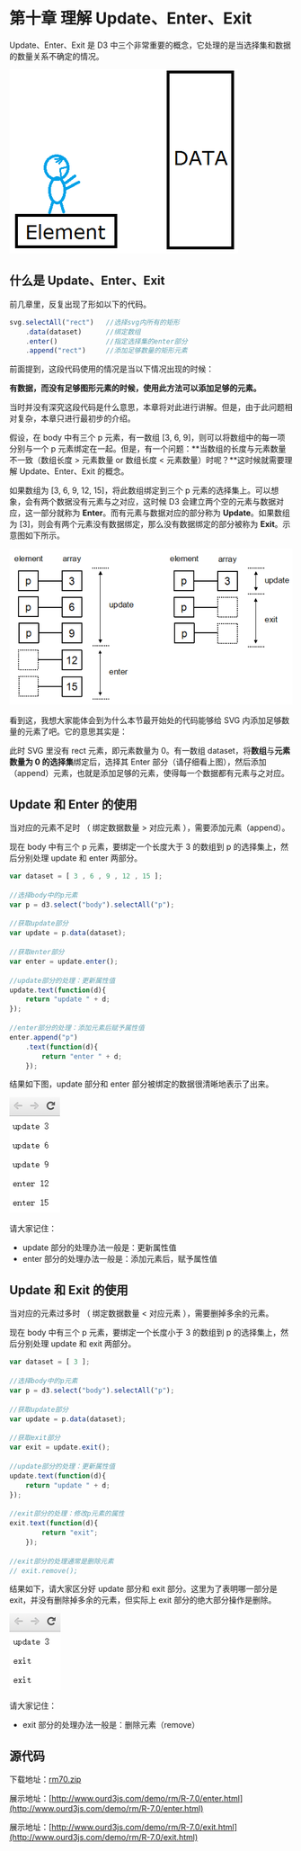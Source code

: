 # 第十章 理解 Update、Enter、Exit

Update、Enter、Exit 是 D3 中三个非常重要的概念，它处理的是当选择集和数据的数量关系不确定的情况。

![选择集与数据](./images/enterexit-1.png)

## 什么是 Update、Enter、Exit

前几章里，反复出现了形如以下的代码。

```javascript
svg.selectAll("rect")   //选择svg内所有的矩形
    .data(dataset)      //绑定数组
    .enter()            //指定选择集的enter部分
    .append("rect")     //添加足够数量的矩形元素
```

前面提到，这段代码使用的情况是当以下情况出现的时候：

**有数据，而没有足够图形元素的时候，使用此方法可以添加足够的元素。**

当时并没有深究这段代码是什么意思，本章将对此进行讲解。但是，由于此问题相对复杂，本章只进行最初步的介绍。

假设，在 body 中有三个 p 元素，有一数组 [3, 6, 9]，则可以将数组中的每一项分别与一个 p 元素绑定在一起。但是，有一个问题：**当数组的长度与元素数量不一致（数组长度 > 元素数量 or 数组长度 < 元素数量）时呢？**这时候就需要理解 Update、Enter、Exit 的概念。

如果数组为 [3, 6, 9, 12, 15]，将此数组绑定到三个 p 元素的选择集上。可以想象，会有两个数据没有元素与之对应，这时候 D3 会建立两个空的元素与数据对应，这一部分就称为 **Enter**。而有元素与数据对应的部分称为 **Update**。如果数组为 [3]，则会有两个元素没有数据绑定，那么没有数据绑定的部分被称为 **Exit**。示意图如下所示。

![update,enter,exit](./images/enterexit-2.png)

看到这，我想大家能体会到为什么本节最开始处的代码能够给 SVG 内添加足够数量的元素了吧。它的意思其实是：

此时 SVG 里没有 rect 元素，即元素数量为 0。有一数组 dataset，将**数组**与**元素数量为 0 的选择集**绑定后，选择其 Enter 部分（请仔细看上图），然后添加（append）元素，也就是添加足够的元素，使得每一个数据都有元素与之对应。

## Update 和 Enter 的使用

当对应的元素不足时 （ 绑定数据数量 > 对应元素 ），需要添加元素（append）。

现在 body 中有三个 p 元素，要绑定一个长度大于 3 的数组到 p 的选择集上，然后分别处理 update 和 enter 两部分。

```javascript
var dataset = [ 3 , 6 , 9 , 12 , 15 ];
 
//选择body中的p元素
var p = d3.select("body").selectAll("p");
 
//获取update部分
var update = p.data(dataset);
 
//获取enter部分
var enter = update.enter();
 
//update部分的处理：更新属性值
update.text(function(d){
    return "update " + d;
});
 
//enter部分的处理：添加元素后赋予属性值
enter.append("p")
    .text(function(d){
        return "enter " + d;
    });
```

结果如下图，update 部分和 enter 部分被绑定的数据很清晰地表示了出来。

![update和enter](./images/enterexit-3.png)

请大家记住：

- update 部分的处理办法一般是：更新属性值
- enter 部分的处理办法一般是：添加元素后，赋予属性值

## Update 和 Exit 的使用

当对应的元素过多时 （ 绑定数据数量 < 对应元素 ），需要删掉多余的元素。

现在 body 中有三个 p 元素，要绑定一个长度小于 3 的数组到 p 的选择集上，然后分别处理 update 和 exit 两部分。

```javascript
var dataset = [ 3 ];
 
//选择body中的p元素
var p = d3.select("body").selectAll("p");
 
//获取update部分
var update = p.data(dataset);
 
//获取exit部分
var exit = update.exit();
 
//update部分的处理：更新属性值
update.text(function(d){
    return "update " + d;
});
 
//exit部分的处理：修改p元素的属性
exit.text(function(d){
        return "exit";
    });
 
//exit部分的处理通常是删除元素
// exit.remove();
```

结果如下，请大家区分好 update 部分和 exit 部分。这里为了表明哪一部分是 exit，并没有删除掉多余的元素，但实际上 exit 部分的绝大部分操作是删除。

![update和exit](./images/enterexit-4.png)

请大家记住：

- exit 部分的处理办法一般是：删除元素（remove）

## 源代码

下载地址：[rm70.zip](http://www.ourd3js.com/src/rm/rm70.zip)

展示地址：[http://www.ourd3js.com/demo/rm/R-7.0/enter.html](http://www.ourd3js.com/demo/rm/R-7.0/enter.html)

展示地址：[http://www.ourd3js.com/demo/rm/R-7.0/exit.html](http://www.ourd3js.com/demo/rm/R-7.0/exit.html)

